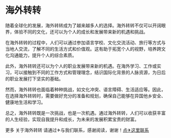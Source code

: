 # 海外转转

随着全球化的发展，海外转转成为了越来越多人的选择。海外转转不仅可以开阔眼界，体验不同的文化，还可以为个人的成长和发展带来新的机遇和挑战。

在海外转转的过程中，人们可以通过参加语言学校、文化交流活动、旅行等方式与当地人交流，了解不同的生活方式和价值观。这有助于拓宽个人的视野，培养跨文化沟通能力，提升个人的综合素质。

此外，海外转转还可以为个人的职业发展带来新的机遇。在海外学习、工作或实习，可以接触到不同的工作方式和管理理念，结识国际化背景的人脉资源，为日后的职业发展打下坚实的基础。

然而，海外转转也面临着种种挑战，如文化冲突、语言障碍、生活适应等。因此，在选择海外转转时，需要做好充分的准备和规划，确保自己能够在异国他乡安全、健康地生活和学习。

总之，海外转转既是一次挑战，也是一次机遇。通过海外转转，人们可以收获丰富的人生经验，实现自我提升和成长，为未来的发展积累宝贵的财富。

更多 关于海外转转 请通过✈与我们联系，感谢阅读，谢谢！[点✈这里联系](https://w.k02.cc)